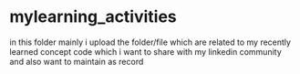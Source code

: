 # mylearning_activities
in this folder mainly i upload the folder/file which are related to my recently learned concept code which i want to share with my linkedin community and also want to maintain as record
